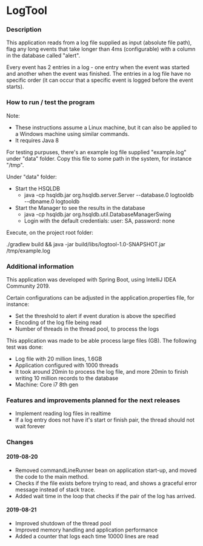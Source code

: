 # LogTool

### Description

This application reads from a log file supplied as input (absolute file path), 
flag any long events that take longer than 4ms (configurable) with a column in 
the database called "alert".

Every event has 2 entries in a log - one entry when the event was started and another when
the event was finished. The entries in a log file have no specific order 
(it can occur that a specific event is logged before the event starts).

### How to run / test the program

Note: 
- These instructions assume a Linux machine, but it can also be applied to a Windows machine 
using similar commands.
- It requires Java 8
 
For testing purpuses, there's an example log file supplied "example.log" under "data" folder. 
Copy this file to some path in the system, for instance "/tmp".

Under "data" folder:
- Start the HSQLDB
    - java -cp hsqldb.jar org.hsqldb.server.Server --database.0 logtooldb --dbname.0 logtooldb
- Start the Manager to see the results in the database 
    - java -cp hsqldb.jar org.hsqldb.util.DatabaseManagerSwing
    - Login with the default credentials: user: SA, password: none

Execute, on the project root folder:
 
./gradlew build && java -jar build/libs/logtool-1.0-SNAPSHOT.jar /tmp/example.log 


### Additional information

This application was developed with Spring Boot, using IntelliJ IDEA Community 2019. 

Certain configurations can be adjusted in the application.properties file, for instance:
- Set the threshold to alert if event duration is above the specified
- Encoding of the log file being read
- Number of threads in the thread pool, to process the logs

This application was made to be able process large files (GB).
The following test was done:
- Log file with 20 million lines, 1.6GB
- Application configured with 1000 threads
- It took around 20min to process the log file, and more 20min to finish writing 10 million records to the database 
- Machine: Core i7 8th gen
     


### Features and improvements planned for the next releases
- Implement reading log files in realtime
- If a log entry does not have it's start or finish pair, the thread should not wait forever 


### Changes
#### 2019-08-20
- Removed commandLineRunner bean on application start-up, and moved the code to the main method.
- Checks if the file exists before trying to read, and shows a graceful error message instead of stack trace.
- Added wait time in the loop that checks if the pair of the log has arrived.
#### 2019-08-21
- Improved shutdown of the thread pool
- Improved memory handling and application performance
- Added a counter that logs each time 10000 lines are read
